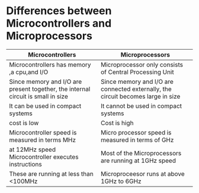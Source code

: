 # Differences between Microcontrollers and Microprocessors
| Microcontrollers | Microprocessors|
|------------------|----------------|
| Microcontrollers has memory ,a cpu,and I/O | Microprocessor only consists of Central Processing Unit |
| Since memory and I/O are present together, the internal circuit is small in size | Since memory and I/O are connected externally, the circuit becomes large in size |
| It can be used in compact systems | It cannot be used in compact systems |
| cost is low | Cost is high |
| Microcontroller speed is measured in terms MHz | Micro processor speed is measured in terms of GHz|
| at 12MHz speed Microcontroller executes instructions | Most of the Microprocessors are running at 1GHz speed|
| These are running at less than <100MHz | Microproceesor runs at above 1GHz to 6GHz|



